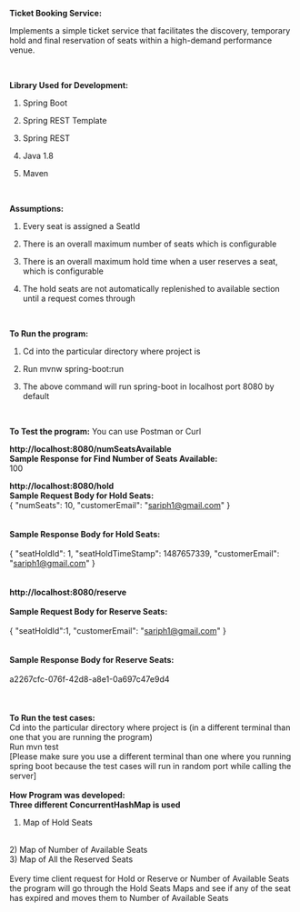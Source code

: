 <b>Ticket Booking Service:</b>


Implements a simple ticket service that facilitates the discovery, temporary hold and final reservation of seats within a high-demand performance venue.


<br>


<b>Library Used for Development:</b>

1)	Spring Boot 

2)	Spring REST Template

3)	Spring REST

4)	Java 1.8

5)	Maven
<br>



<b>Assumptions:</b>

1)	Every seat is assigned a SeatId

2)	There is an overall maximum number of seats which is configurable

3)	There is an overall maximum hold time when a user reserves a seat, which is configurable

4)	The hold seats are not automatically replenished to available section until a request comes through

<br>



<b>To Run the program:</b>

1)	Cd into the particular directory where project is

2)	Run mvnw spring-boot:run

3)	The above command will run spring-boot in localhost port 8080 by default

<br>


<b>To Test the program:</b>
You can use Postman or Curl
<br>


<b>http://localhost:8080/numSeatsAvailable</b>
<br>
<b>Sample Response for Find Number of Seats Available:</b>
<br>
100
<br>

<b>http://localhost:8080/hold</b>
<br>
<b>Sample Request Body for Hold Seats:</b>
<br>
{
  "numSeats": 10,
  "customerEmail": "sariph1@gmail.com"
}
<br>
<br>
<br>
<b>Sample Response Body for Hold Seats:</b>
<br>
<br>
{
  "seatHoldId": 1,
  "seatHoldTimeStamp": 1487657339,
  "customerEmail": "sariph1@gmail.com"
}
<br>
<br>
<br>
<b>http://localhost:8080/reserve</b>
<br>
<br>
<b>Sample Request Body for Reserve Seats:</b>
<br>
<br>
{
  "seatHoldId":1,
  "customerEmail": "sariph1@gmail.com"
}
<br>
<br>
<br>
<b>Sample Response Body for Reserve Seats:</b>
<br>
<br>
a2267cfc-076f-42d8-a8e1-0a697c47e9d4
<br>
<br>
<br>
<br>
<b>To Run the test cases:</b>
<br>
Cd into the particular directory where project is (in a different terminal than one that you are running the program)
<br>
Run mvn test
<br>
[Please make sure you use a different terminal than one where you running spring boot because the test cases will run in random port while calling the server]
<br>
<br>
<b>How Program was developed:</b>
<br>
<b>Three different ConcurrentHashMap is used</b>
<br>
1)	Map of Hold Seats
<br>
2)	Map of Number of Available Seats
<br>
3)	Map of All the Reserved Seats
<br>
<br>
Every time client request for Hold or Reserve or Number of Available Seats the program will go 
through the Hold Seats Maps and see if any of the seat has expired and moves them to Number of Available Seats
<br>
<br>
